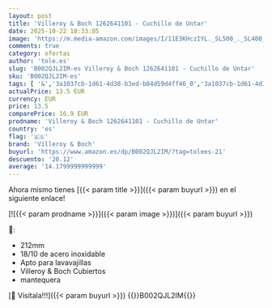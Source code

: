 ```yaml
---
layout: post
title: 'Villeroy & Boch 1262641101 - Cuchillo de Untar'
date: 2025-10-22 18:33:05
image: 'https://m.media-amazon.com/images/I/11E3KHczIYL._SL500_._SL400_.jpg'
comments: true
category: ofertas
author: 'tole.es'
slug: 'B002QJL2IM-es Villeroy & Boch 1262641101 - Cuchillo de Untar'
sku: 'B002QJL2IM-es'
tags: [ '&','3a1037cb-1d61-4d38-b3ed-b84d59d4ff46_0','3a1037cb-1d61-4d38-b3ed-b84d59d4ff46_1601','9523d978-59fe-477f-8c56-f69a4f1f65a6_0','9523d978-59fe-477f-8c56-f69a4f1f65a6_2001','9523d978-59fe-477f-8c56-f69a4f1f65a6_3501','Arborist Merchandising Root','Cocina y cena','Cocina y comedor','Cubertería, vajilla y cristalería','Cuchillos','Cuchillos de untar','Custom Stores','Hogar','Hogar y cocina','Piezas de cubertería','Self Service','Special Features Stores','boch','villeroy','villeroy & boch','🇪🇸', ]
actualPrice: 13.5 EUR
currency: EUR
price: 13.5
comparePrice: 16.9 EUR
prodname: 'Villeroy & Boch 1262641101 - Cuchillo de Untar'
country: 'es'
flag: '🇪🇸'
brand: 'Villeroy & Boch'
buyurl: 'https://www.amazon.es/dp/B002QJL2IM/?tag=tolees-21'
descuento: '20.12'
average: '14.1799999999999'
---
```


Ahora mismo tienes [{{< param title >}}]({{< param buyurl >}}) en el siguiente enlace!

[![{{< param prodname >}}]({{< param image >}})]({{< param buyurl >}})

🔎:

- 212mm
- 18/10 de acero inoxidable
- Apto para lavavajillas
- Villeroy & Boch Cubiertos
- mantequera

[🛒 Visítala!!!]({{< param buyurl >}})
{{<world>}}B002QJL2IM{{</world>}}
